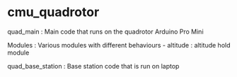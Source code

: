 cmu_quadrotor
=============

quad_main : Main code that runs on the quadrotor Arduino Pro Mini

Modules : Various modules with different behaviours
	- altitude : altitude hold module

quad_base_station : Base station code that is run on laptop